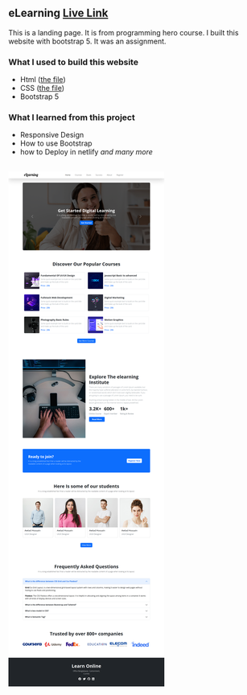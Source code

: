 ## eLearning [Live Link](https://elearning-hasan.netlify.app/)

This is a landing page. It is from programming hero course. I built this website with bootstrap 5. It was an assignment.
<br>

### What I used to build this website

- Html ([the file](https://github.com/hasan-naim/eLearning/blob/main/index.html "go to the file"))
- CSS ([the file](https://github.com/hasan-naim/eLearning/blob/main/css/styles.css "go to the file"))
- Bootstrap 5

### What I learned from this project

- Responsive Design
- How to use Bootstrap
- how to Deploy in netlify
  _and many more_
  <br>
  <br>

<!-- visit the website -->

[![](/images/fullPageIMg.png)](https://elearning-hasan.netlify.app/)
